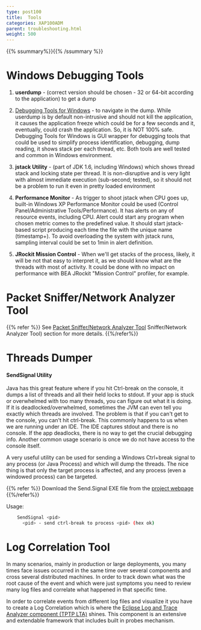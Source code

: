 ```yaml
---
type: post100
title:  Tools
categories: XAP100ADM
parent: troubleshooting.html
weight: 500
---
```


{{% ssummary%}}{{% /ssummary %}}




# Windows Debugging Tools

1. **userdump** - (correct version should be chosen - 32 or 64-bit according to the application) to get a dump
1. [Debugging Tools for Windows](http://www.microsoft.com/whdc/DevTools/Debugging/default.mspx) - to navigate in the dump. While userdump is by default non-intrusive and should not kill the application, it causes the application freeze which could be for a few seconds and it, eventually, could crash the application. So, it is NOT 100% safe.
Debugging Tools for Windows is GUI wrapper for debugging tools that could be used to simplify process identification, debugging, dump reading, it shows stack per each thread, etc.
Both tools are well tested and common in Windows environment.

1. **jstack Utility** - (part of JDK 1.6, including Windows) which shows thread stack and locking state per thread. It is non-disruptive and is very light with almost immediate execution (sub-second; tested), so it should not be a problem to run it even in pretty loaded environment
1. **Performance Monitor** - As trigger to shoot jstack when CPU goes up, built-in Windows XP Performance Monitor could be used (Control Panel/Administrative Tools/Performance). It has alerts on any of resource events, including CPU. Alert could start any program when chosen metric comes to the predefined value. It should start jstack-based script producing each time the file with the unique name (timestamp+). To avoid overloading the system with jstack runs, sampling interval could be set to 1min in alert definition.
1. **JRockit Mission Control** - When we'll get stacks of the process, likely, it will be not that easy to interpret it, as we should know what are the threads with most of activity. It could be done with no impact on performance with BEA JRockit "Mission Control" profiler, for example.

# Packet Sniffer/Network Analyzer Tool

{{% refer %}}
See [Packet Sniffer/Network Analyzer Tool](./network-multicast.html#Packet) Sniffer/Network Analyzer Tool) section for more details.
{{%/refer%}}

# Threads Dumper

#### SendSignal Utility

Java has this great feature where if you hit Ctrl-break on the console, it dumps a list of threads and all their held locks to stdout. If your app is stuck or overwhelmed with too many threads, you can figure out what it is doing. If it is deadlocked/overwhelmed, sometimes the JVM can even tell you exactly which threads are involved. The problem is that if you can't get to the console, you can't hit ctrl-break. This commonly happens to us when we are running under an IDE. The IDE captures stdout and there is no console. If the app deadlocks, there is no way to get the crucial debugging info. Another common usage scenario is once we do not have access to the console itself.

A very useful utility can be used for sending a Windows Ctrl+break signal to any process (or Java Process) and which will dump the threads.
The nice thing is that only the target process is affected, and any process (even a windowed process) can be targeted.

{{% refer %}}
Download the Send.Signal EXE file from the [project webpage](http://www.latenighthacking.com/projects/2003/sendSignal/)
{{%/refer%}}

Usage:


```bash
    SendSignal <pid>
      <pid> - send ctrl-break to process <pid> (hex ok)
```

# Log Correlation Tool

In many scenarios, mainly in production or large deployments, you many times face issues occurred in the same time over several components and cross several distributed machines. In order to track down what was the root cause of the event and which were just symptoms you need to review many log files and correlate what happened in that specific time.

In order to correlate events from different log files and visualize it you have to create a Log Correlation which is where the [Eclipse Log and Trace Analyzer component \(TPTP LTA\)](/presentation_files/Eclipse%20TPTP%20-%20Log%20And%20Trace%20Analyzer.doc) shines. This component is an extensive and extendable framework that includes built in probes mechanism.
